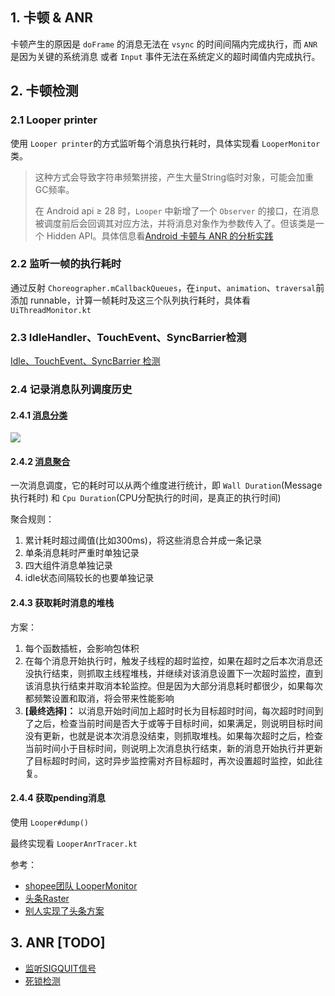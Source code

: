 ## 1. 卡顿 & ANR

卡顿产生的原因是 `doFrame` 的消息无法在 `vsync` 的时间间隔内完成执行，而 `ANR` 是因为关键的系统消息 或者 `Input` 事件无法在系统定义的超时阈值内完成执行。

## 2. 卡顿检测

### 2.1 Looper printer

使用 `Looper printer`的方式监听每个消息执行耗时，具体实现看 `LooperMonitor`类。

> 这种方式会导致字符串频繁拼接，产生大量String临时对象，可能会加重GC频率。
>
> 在 Android api ≥ 28 时，`Looper` 中新增了一个 `Observer` 的接口，在消息被调度前后会回调其对应方法，并将消息对象作为参数传入了。但该类是一个 Hidden API。具体信息看[Android 卡顿与 ANR 的分析实践](https://juejin.cn/post/7136008620658917407#heading-3)

### 2.2  监听一帧的执行耗时

通过反射 `Choreographer.mCallbackQueues`，在`input`、`animation`、`traversal`前添加 runnable，计算一帧耗时及这三个队列执行耗时，具体看 `UiThreadMonitor.kt`

### 2.3 IdleHandler、TouchEvent、SyncBarrier检测

[Idle、TouchEvent、SyncBarrier 检测](https://mp.weixin.qq.com/s/3dubi2GVW_rVFZZztCpsKg)

### 2.4 记录消息队列调度历史 

#### 2.4.1 [消息分类](https://juejin.cn/post/7136008620658917407#heading-6)

![](https://p3-juejin.byteimg.com/tos-cn-i-k3u1fbpfcp/568d367ff3b54e3591049f4819286397~tplv-k3u1fbpfcp-zoom-in-crop-mark:4536:0:0:0.awebp)

#### 2.4.2 [消息聚合](https://juejin.cn/post/6942665216781975582#heading-5)

一次消息调度，它的耗时可以从两个维度进行统计，即 `Wall Duration`(Message执行耗时) 和 `Cpu Duration`(CPU分配执行的时间，是真正的执行时间)

聚合规则：

1. 累计耗时超过阈值(比如300ms)，将这些消息合并成一条记录
2. 单条消息耗时严重时单独记录
3. 四大组件消息单独记录
4. idle状态间隔较长的也要单独记录



#### 2.4.3 获取耗时消息的堆栈

方案：

1. 每个函数插桩，会影响包体积
2. 在每个消息开始执行时，触发子线程的超时监控，如果在超时之后本次消息还没执行结束，则抓取主线程堆栈，并继续对该消息设置下一次超时监控，直到该消息执行结束并取消本轮监控。但是因为大部分消息耗时都很少，如果每次都频繁设置和取消，将会带来性能影响
3. **[最终选择]：** 以消息开始时间加上超时时长为目标超时时间，每次超时时间到了之后，检查当前时间是否大于或等于目标时间，如果满足，则说明目标时间没有更新，也就是说本次消息没结束，则抓取堆栈。如果每次超时之后，检查当前时间小于目标时间，则说明上次消息执行结束，新的消息开始执行并更新了目标超时时间，这时异步监控需对齐目标超时，再次设置超时监控，如此往复。

#### 2.4.4 获取pending消息

使用 `Looper#dump()`



最终实现看 `LooperAnrTracer.kt`

参考：

* [shopee团队 LooperMonitor](https://juejin.cn/post/7136008620658917407#heading-8)
* [头条Raster](https://juejin.cn/post/6942665216781975582)
* [别人实现了头条方案](https://juejin.cn/post/7031834640034103304)

## 3. ANR [TODO]

* [监听SIGQUIT信号](https://mp.weixin.qq.com/s/fWoXprt2TFL1tTapt7esYg)
* [死锁检测](https://mp.weixin.qq.com/s/8hN9A5EpeRrTl4oHS8JV2A)